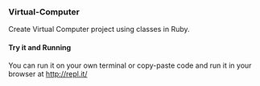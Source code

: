 ### Virtual-Computer
Create Virtual Computer project using classes in Ruby.

#### Try it and Running
You can run it on your own terminal or copy-paste code and run it in your browser at http://repl.it/

